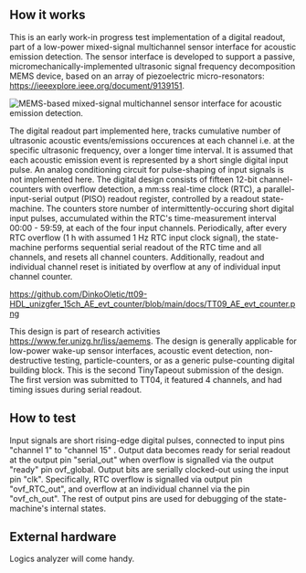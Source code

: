 <!---

This file is used to generate your project datasheet. Please fill in the information below and delete any unused
sections.

You can also include images in this folder and reference them in the markdown. Each image must be less than
512 kb in size, and the combined size of all images must be less than 1 MB.
-->

## How it works

This is an early work-in progress test implementation of a digital readout, part of a low-power mixed-signal multichannel sensor interface for acoustic emission detection. The sensor interface is developed to support a passive, micromechanically-implemented ultrasonic signal frequency decomposition MEMS device, based on an array of piezoelectric micro-resonators: https://ieeexplore.ieee.org/document/9139151.

![MEMS-based mixed-signal multichannel sensor interface for acoustic emission detection.]([https://myoctocat.com/assets/images/base-octocat.svg](https://github.com/DinkoOletic/tt09-HDL_unizgfer_15ch_AE_evt_counter/blob/main/docs/TT09_MEMS_AE_system.png))

The digital readout part implemented here, tracks cumulative number of ultrasonic acoustic events/emissions occurences at each channel i.e. at the specific ultrasonic frequency, over a longer time interval. It is assumed that each acoustic emission event is represented by a short single digital input pulse. An analog conditioning circuit for pulse-shaping of input signals is not implemented here. The digital design consists of fifteen 12-bit channel-counters with overflow detection, a mm:ss real-time clock (RTC), a parallel-input-serial output (PISO) readout register, controlled by a readout state-machine. The counters store number of intermittently-occuring short digital input pulses, accumulated within the RTC's time-measurement interval 00:00 - 59:59, at each of the four input channels. Periodically, after every RTC overflow (1 h with assumed 1 Hz RTC input clock signal), the state-machine performs sequential serial readout of the RTC time and all channels, and resets all channel counters. Additionally, readout and individual channel reset is initiated by overflow at any of individual input channel counter. 

https://github.com/DinkoOletic/tt09-HDL_unizgfer_15ch_AE_evt_counter/blob/main/docs/TT09_AE_evt_counter.png

This design is part of research activities https://www.fer.unizg.hr/liss/aemems. The design is generally applicable for low-power wake-up sensor interfaces, acoustic event detection, non-destructive testing, particle-counters, or as a generic pulse-counting digital building block. This is the second TinyTapeout submission of the design. The first version was submitted to TT04, it featured 4 channels, and had timing issues during serial readout.

## How to test

Input signals are short rising-edge digital pulses, connected to input pins "channel 1" to "channel 15" . Output data becomes ready for serial readout at the output pin "serial_out" when overflow is signalled via the output "ready" pin ovf_global. Output bits are serially clocked-out using the input pin "clk". Specifically, RTC overflow is signalled via output pin "ovf_RTC_out", and overflow at an individual channel via the pin "ovf_ch_out". The rest of output pins are used for debugging of the state-machine's internal states.

## External hardware

Logics analyzer will come handy.
